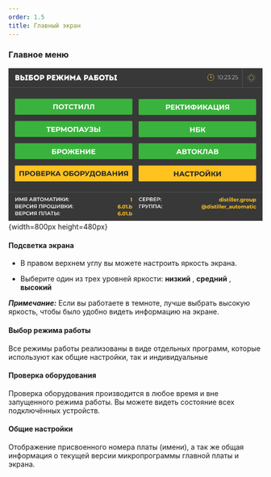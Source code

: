 ```yaml
---
order: 1.5
title: Главный экран
---
```


### Главное меню

![](./glavnyy-ekran.png){width=800px height=480px}

#### Подсветка экрана

-  В правом верхнем углу вы можете настроить яркость экрана.

-  Выберите один из трех уровней яркости: **низкий** , **средний** , **высокий**

***Примечание:*** Если вы работаете в темноте, лучше выбрать высокую яркость, чтобы было удобно видеть информацию на экране.

#### Выбор режима работы

Все режимы работы реализованы в виде отдельных программ, которые используют как общие настройки, так и индивидуальные

#### Проверка оборудования

Проверка оборудования производится в любое время и вне запущенного режима работы. Вы можете видеть состояние всех подключённых устройств.

#### Общие настройки

Отображение присвоенного номера платы (имени), а так же общая информация о текущей версии микропрограммы главной платы и экрана.

#### 

#### 